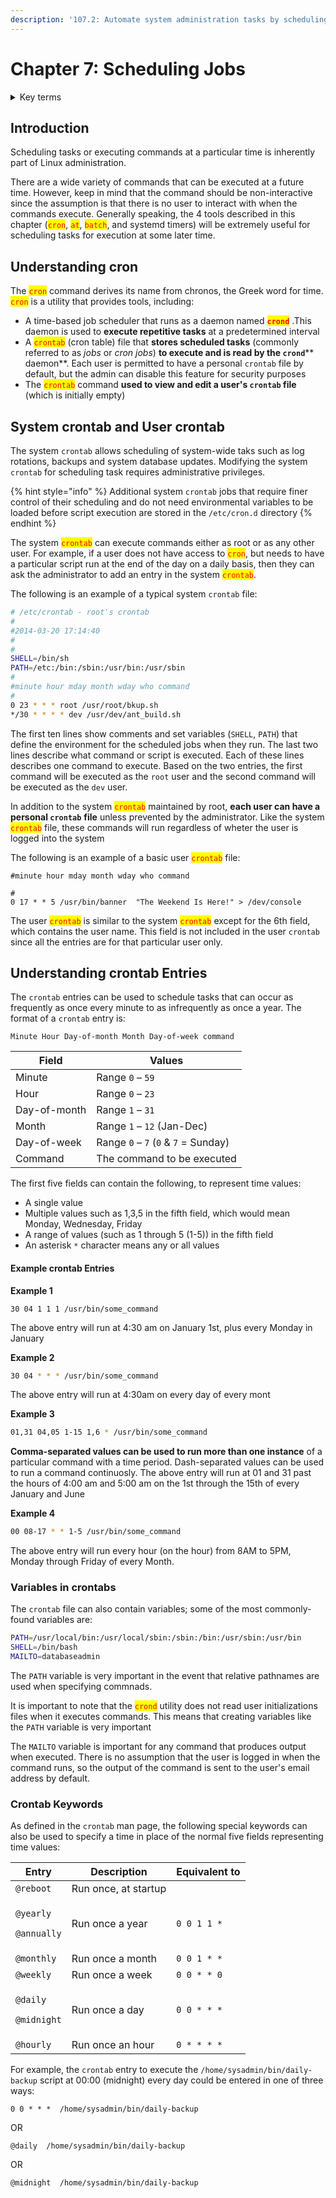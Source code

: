 ```yaml
---
description: '107.2: Automate system administration tasks by scheduling jobs v2  Weight: 4'
---
```


# Chapter 7: Scheduling Jobs

<details>

<summary>Key terms</summary>

`/etc/at.allow` One of two files, /etc/at.allow being the other, maintained by the root user **used to restrict the use of the at and batch commands**. They should contain a list of users, with one user specified per line

`/etc/at.deny` One of two files, /etc/at.allow being the other, maintained by the root user **used to restrict the use of the at and batch commands**. They should contain a list of users, with one user specified per line

`/etc/cron.allow` One of two files, /etc/at.allow being the other, maintained by the root user **used to restrict the use of crontab commands**. They should contain a list of users, with one user specified per line

`/etc/cron.deny` One of two files, /etc/at.allow being the other, maintained by the root user **used to restrict the use of crontab commands**. They should contain a list of users, with one user specified per line

`/etc/cron.{d,daily,hourly,monthly,weekly}` Crontabs tasks require finer control of their scheduling and do not need environmental variables to be loaded before script execution are stored in /etc/cron.{d,daily,hourly,monthly,weekly} directory

<mark style="color:red;">`/etc/crontab`</mark> System crontab file. **Stores scheduling information for system wide tasks**

<mark style="color:red;">`/var/spool/cron/`</mark> Directory **containing user crontab files**

<mark style="color:red;">`at`</mark> Command **used to run one time tasks at a specified ti**me

<mark style="color:red;">`atq`</mark> Command that **lists the user's pending jobs.** If the command is being run as the root user, the it will list job for all the users

<mark style="color:red;">`atrm`</mark> Command **used to remove at job(s) in the `at` queue** awaiting execution

<mark style="color:red;">`crontab`</mark> Command **used to view and edit (`-e`) the system (if root) or a user's crontab file** (/var/spool/cron directory) that stores scheduled program information

<mark style="color:red;">`systemctl`</mark> The systemctl command is **used to interface with and control systemd units**

<mark style="color:red;">`systemd-run`</mark> The systemd-run command can be **used to run a command or execute a systemd `.service` unit**

</details>

## Introduction

Scheduling tasks or executing commands at a particular time is inherently part of Linux administration.

There are a wide variety of commands that can be executed at a future time. However, keep in mind that the command should be non-interactive since the assumption is that there is no user to interact with when the commands execute. Generally speaking, the 4 tools described in this chapter (<mark style="color:red;">`cron`</mark>, <mark style="color:red;">`at`</mark>, <mark style="color:red;">`batch`</mark>, and systemd timers) will be extremely useful for scheduling tasks for execution at some later time.

## Understanding cron

The <mark style="color:red;">`cron`</mark> command derives its name from chronos, the Greek word for time. <mark style="color:red;">`cron`</mark> is a utility that provides tools, including:

* A time-based job scheduler that runs as a daemon named <mark style="color:red;">**`crond`**</mark> .This daemon is used to **execute repetitive tasks** at a predetermined interval
* A <mark style="color:red;">`crontab`</mark> (cron table) file that **stores scheduled tasks** (commonly referred to as _jobs_ or _cron jobs_) **to execute and is read by the **<mark style="color:red;">**`crond`**</mark>** daemon**. Each user is permitted to have a personal `crontab` file by default, but the admin can disable this feature for security purposes
* The <mark style="color:red;">`crontab`</mark> command **used to view and edit a user's `crontab` file** (which is initially empty)

## System crontab and User crontab

The system `crontab` allows scheduling of system-wide taks such as log rotations, backups and system database updates. Modifying the system `crontab` for scheduling task requires administrative privileges.

{% hint style="info" %}
Additional system `crontab` jobs that require finer control of their scheduling and do not need environmental variables to be loaded before script execution are stored in the `/etc/cron.d` directory
{% endhint %}

The system <mark style="color:red;">`crontab`</mark> can execute commands either as root or as any other user. For example, if a user does not have access to <mark style="color:red;">`cron`</mark>, but needs to have a particular script run at the end of the day on a daily basis, then they can ask the administrator to add an entry in the system <mark style="color:red;">`crontab`</mark>.

The following is an example of a typical system `crontab` file:

```bash
# /etc/crontab - root's crontab
#
#2014-03-20 17:14:40 
# 
#
SHELL=/bin/sh
PATH=/etc:/bin:/sbin:/usr/bin:/usr/sbin 
#
#minute hour mday month wday who command 
#
0 23 * * * root /usr/root/bkup.sh
*/30 * * * * dev /usr/dev/ant_build.sh
```

The first ten lines show comments and set variables (`SHELL`, `PATH`) that define the environment for the scheduled jobs when they run. The last two lines describe what command or script is executed. Each of these lines describes one command to execute. Based on the two entries, the first command will be executed as the `root` user and the second command will be executed as the `dev` user.

In addition to the system <mark style="color:red;">`crontab`</mark> maintained by root, **each user can have a personal **<mark style="color:red;">**`crontab`**</mark> **file** unless prevented by the administrator. Like the system <mark style="color:red;">`crontab`</mark> file, these commands will run regardless of wheter the user is logged into the system

The following is an example of a basic user <mark style="color:red;">`crontab`</mark> file:

```
#minute hour mday month wday who command 
⁠⁠ 
#
0 17 * * 5 /usr/bin/banner  "The Weekend Is Here!" > /dev/console
```

The user <mark style="color:red;">`crontab`</mark> is similar to the system <mark style="color:red;">`crontab`</mark> except for the 6th field, which contains the user name. This field is not included in the user `crontab` since all the entries are for that particular user only.

## Understanding crontab Entries

The `crontab` entries can be used to schedule tasks that can occur as frequently as once every minute to as infrequently as once a year. The format of a `crontab` entry is:

```
Minute Hour Day-of-month Month Day-of-week command
```

| Field        | Values                               |
| ------------ | ------------------------------------ |
| Minute       | Range `0` – `59`                     |
| Hour         | Range `0` – `23`                     |
| Day-of-month | Range `1` – `31`                     |
| Month        | Range `1` – `12` (Jan-Dec)           |
| Day-of-week  | Range `0` – `7` (`0` & `7` = Sunday) |
| Command      | The command to be executed           |

The first five fields can contain the following, to represent time values:

* A single value
* Multiple values such as 1,3,5 in the fifth field, which would mean Monday, Wednesday, Friday
* A range of values (such as 1 through 5 (1-5)) in the fifth field
* An asterisk `*` character means any or all values

#### Example crontab Entries

**Example 1**

```
30 04 1 1 1 /usr/bin/some_command
```

The above entry will run at 4:30 am on January 1st, plus every Monday in January

**Example 2**

```bash
30 04 * * * /usr/bin/some_command
```

The above entry will run at 4:30am on every day of every mont

**Example 3**

```bash
01,31 04,05 1-15 1,6 * /usr/bin/some_command
```

**Comma-separated values can be used to run more than one instance** of a particular command with a time period. Dash-separated values can be used to run a command continuosly. The above entry will run at 01 and 31 past the hours of 4:00 am and 5:00 am on the 1st through the 15th of every January and June

**Example 4**

```bash
00 08-17 * * 1-5 /usr/bin/some_command
```

The above entry will run every hour (on the hour) from 8AM to 5PM, Monday through Friday of every Month.

### Variables in crontabs

The `crontab` file can also contain variables; some of the most commonly-found variables are:

```bash
PATH=/usr/local/bin:/usr/local/sbin:/sbin:/bin:/usr/sbin:/usr/bin
SHELL=/bin/bash
MAILTO=databaseadmin
```

The `PATH` variable is very important in the event that relative pathnames are used when specifying commnads.

It is important to note that the <mark style="color:red;">`crond`</mark> utility does not read user initializations files when it executes commands. This means that creating variables like the `PATH` variable is very important

The `MAILTO` variable is important for any command that produces output when executed. There is no assumption that the user is logged in when the command runs, so the output of the command is sent to the user's email address by default.

### Crontab Keywords

As defined in the `crontab` man page, the following special keywords can also be used to specify a time in place of the normal five fields representing time values:

| Entry                                                    | Description          | Equivalent to |
| -------------------------------------------------------- | -------------------- | ------------- |
| `@reboot`                                                | Run once, at startup |               |
| <p><code>@yearly</code></p><p><code>@annually</code></p> | Run once a year      | `0 0 1 1 *`   |
| `@monthly`                                               | Run once a month     | `0 0 1 * *`   |
| `@weekly`                                                | Run once a week      | `0 0 * * 0`   |
| <p><code>@daily</code></p><p><code>@midnight</code></p>  | Run once a day       | `0 0 * * *`   |
| `@hourly`                                                | Run once an hour     | `0 * * * *`   |

For example, the `crontab` entry to execute the `/home/sysadmin/bin/daily-backup` script at 00:00 (midnight) every day could be entered in one of three ways:

```
0 0 * * *  /home/sysadmin/bin/daily-backup
```

OR

```
@daily  /home/sysadmin/bin/daily-backup
```

OR

```
@midnight  /home/sysadmin/bin/daily-backup
```





























